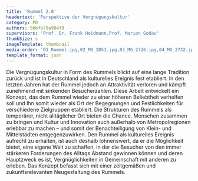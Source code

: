 ```yaml
---
title: 'Rummel 2.0'
headertext: 'Perspektive der Vergnügungskultur'
category: PD
authors: 5bbfb79a984f9
supervisors: 'Prof. Dr. Frank Heidmann,Prof. Marion Godau'
thumbSize: s
imageTemplate: thumbnail
media_order: '01_Rummel.jpg,02_MG_2851.jpg,03_MG_2726.jpg,04_MG_2732.jpg,05_MG_2736.jpg,06_MG_2737.jpg,07_MG_2738.jpg,08_MG_3040.jpg'
template_format: json
---
```


Die Vergnügungskultur in Form des Rummels blickt auf eine lange Tradition zurück und ist in Deutschland als kulturelles Ereignis fest etabliert. In den letzten Jahren hat der Rummel jedoch an Attraktivität verloren und kämpft zunehmend mit sinkenden Besucherzahlen. Diese Arbeit entwickelt ein Konzept, das dem Rummel wieder zu einer höheren Beliebtheit verhelfen soll und Ihn somit wieder als Ort der Begegnungen und Festlichkeiten für verschiedene Zielgruppen etabliert. Die Strukturen des Rummels als temporärer, nicht alltäglicher Ort bieten die Chance, Menschen zusammen zu bringen und Kultur und Innovation auch außerhalb von Metropolregionen erlebbar zu machen – und somit der Benachteiligung von Klein- und Mittelstädten entgegenzuwirken. Den Rummel als kulturelles Ereignis aufrecht zu erhalten, ist auch deshalb lohnenswert, da er die Möglichkeit bietet, eine eigene Welt zu schaffen, in der die Besucher von den immer stärkeren Forderungen des Alltags Abstand gewinnen können und deren Hauptzweck es ist, Vergnüglichkeiten in Gemeinschaft mit anderen zu erleben. Das Konzept befasst sich mit einer zeitgemäßen und zukunftsrelevanten Neugestaltung des Rummels.